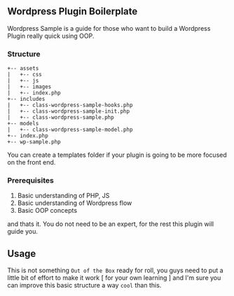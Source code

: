 ## Wordpress Plugin Boilerplate
Wordpress Sample is a guide for those who want to build a Wordpress Plugin really quick
using OOP.

### Structure

```
+-- assets
|   +-- css
|   +-- js
|   +-- images
|   +-- index.php
+-- includes
|   +-- class-wordpress-sample-hooks.php
|   +-- class-wordpress-sample-init.php
|   +-- class-wordpress-sample.php
+-- models
|   +-- class-wordpress-sample-model.php
+-- index.php
+-- wp-sample.php
```

You can create a templates folder if your plugin is going to be more focused on the front end.

### Prerequisites

1. Basic understanding of PHP, JS
1. Basic understanding of Wordpress flow
2. Basic OOP concepts

and thats it. You do not need to be an expert, for the rest this plugin will guide you.

## Usage

This is not something ```Out of the Box``` ready for roll, you guys need to put a little bit of effort
to make it work [ for your own learning ] and I'm sure you can improve this basic structure a way
```cool``` than this.
